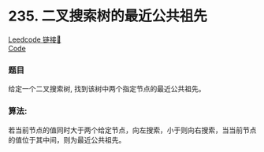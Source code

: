 # 235. 二叉搜索树的最近公共祖先

[Leedcode 链接🔗](https://leetcode.cn/problems/lowest-common-ancestor-of-a-binary-search-tree/description/)  
[Code](https://github.com/alstondu/lc/blob/main/235/235.cpp)

### 题目

给定一个二叉搜索树, 找到该树中两个指定节点的最近公共祖先。


### 算法:

若当前节点的值同时大于两个给定节点，向左搜索，小于则向右搜索，当当前节点的值位于其中间，则为最近公共祖先。